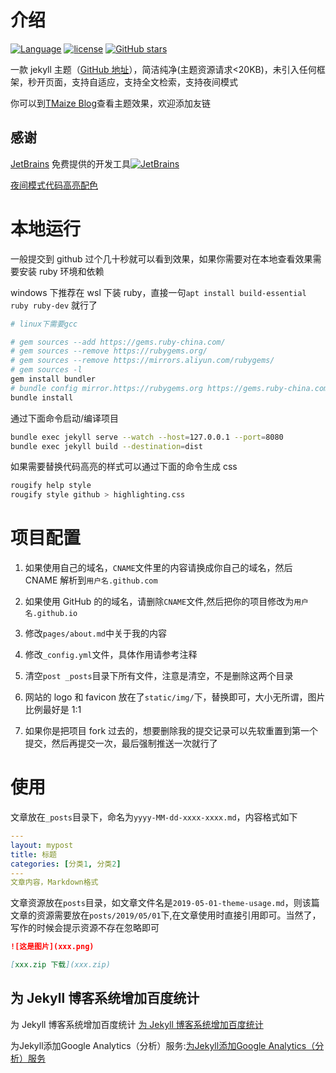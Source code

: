 # 介绍

[![Language](https://img.shields.io/badge/Jekyll-Theme-blue)](https://github.com/TMaize/tmaize-blog)
[![license](https://img.shields.io/github/license/TMaize/tmaize-blog)](https://github.com/TMaize/tmaize-blog)
[![GitHub stars](https://img.shields.io/github/stars/TMaize/tmaize-blog?style=social)](https://github.com/TMaize/tmaize-blog)

一款 jekyll 主题（[GitHub 地址](https://github.com/TMaize/tmaize-blog)），简洁纯净(主题资源请求<20KB)，未引入任何框架，秒开页面，支持自适应，支持全文检索，支持夜间模式

你可以到[TMaize Blog](https://blog.tmaize.net/)查看主题效果，欢迎添加友链

## 感谢

[JetBrains](https://www.jetbrains.com/?from=tmaize-blog) 免费提供的开发工具[![JetBrains](./static/img/jetbrains.svg)](https://www.jetbrains.com/?from=tmaize-blog)

[夜间模式代码高亮配色](https://github.com/mgyongyosi/OneDarkJekyll)

# 本地运行

一般提交到 github 过个几十秒就可以看到效果，如果你需要对在本地查看效果需要安装 ruby 环境和依赖

windows 下推荐在 wsl 下装 ruby，直接一句`apt install build-essential ruby ruby-dev` 就行了

```bash
# linux下需要gcc

# gem sources --add https://gems.ruby-china.com/
# gem sources --remove https://rubygems.org/
# gem sources --remove https://mirrors.aliyun.com/rubygems/
# gem sources -l
gem install bundler
# bundle config mirror.https://rubygems.org https://gems.ruby-china.com
bundle install
```

通过下面命令启动/编译项目

```bash
bundle exec jekyll serve --watch --host=127.0.0.1 --port=8080
bundle exec jekyll build --destination=dist
```

如果需要替换代码高亮的样式可以通过下面的命令生成 css

```bash
rougify help style
rougify style github > highlighting.css
```

# 项目配置

1. 如果使用自己的域名，`CNAME`文件里的内容请换成你自己的域名，然后 CNAME 解析到`用户名.github.com`

2. 如果使用 GitHub 的的域名，请删除`CNAME`文件,然后把你的项目修改为`用户名.github.io`

3. 修改`pages/about.md`中关于我的内容

4. 修改`_config.yml`文件，具体作用请参考注释

5. 清空`post _posts`目录下所有文件，注意是清空，不是删除这两个目录

6. 网站的 logo 和 favicon 放在了`static/img/`下，替换即可，大小无所谓，图片比例最好是 1:1

7. 如果你是把项目 fork 过去的，想要删除我的提交记录可以先软重置到第一个提交，然后再提交一次，最后强制推送一次就行了

# 使用

文章放在`_posts`目录下，命名为`yyyy-MM-dd-xxxx-xxxx.md`，内容格式如下

```yaml
---
layout: mypost
title: 标题
categories: [分类1, 分类2]
---
文章内容，Markdown格式
```

文章资源放在`posts`目录，如文章文件名是`2019-05-01-theme-usage.md`，则该篇文章的资源需要放在`posts/2019/05/01`下,在文章使用时直接引用即可。当然了，写作的时候会提示资源不存在忽略即可

```md
![这是图片](xxx.png)

[xxx.zip 下载](xxx.zip)
```
## 为 Jekyll 博客系统增加百度统计        

为 Jekyll 博客系统增加百度统计 [为 Jekyll 博客系统增加百度统计 ](https://jueee.github.io/2020/06/2020-06-19-%E4%B8%BAJekyll%E5%8D%9A%E5%AE%A2%E7%B3%BB%E7%BB%9F%E5%A2%9E%E5%8A%A0%E7%99%BE%E5%BA%A6%E7%BB%9F%E8%AE%A1/#:~:text=%E7%99%BE%E5%BA%A6%E7%BB%9F%E8%AE%A1%E6%98%AF%E7%BD%91%E7%AB%99%E7%94%A8%E6%88%B7%E8%A1%8C%E4%B8%BA%E5%88%86%E6%9E%90%E5%B9%B3%E5%8F%B0%EF%BC%8C%E4%B8%BA,Jekyll%20%E5%8D%9A%E5%AE%A2%E7%B3%BB%E7%BB%9F%E6%8E%A5%E5%85%A5%E7%99%BE%E5%BA%A6%E7%BB%9F%E8%AE%A1%EF%BC%8C%E5%8F%AF%E4%BB%A5%E5%BE%88%E6%96%B9%E4%BE%BF%E7%9A%84%E6%9F%A5%E7%9C%8B%E5%8D%9A%E5%AE%A2%E7%9A%84%E5%90%84%E7%A7%8D%E8%AE%BF%E9%97%AE%E3%80%81%E7%BB%9F%E8%AE%A1%E6%95%B0%E6%8D%AE%E3%80%82)   

为Jekyll添加Google Analytics（分析）服务:[为Jekyll添加Google Analytics（分析）服务](https://lyk6756.github.io/2017/03/01/google_analytics.html)  
